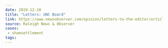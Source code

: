 ```yaml
---
date: 2019-12-18
title: "Letters: UNC Board"
link: https://www.newsobserver.com/opinion/letters-to-the-editor/article238459098.html
source: Raleigh News & Observer
cases:
 - shamsettlement
tags:
---
```

